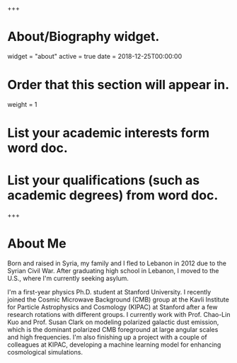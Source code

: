 +++
# About/Biography widget.
widget = "about"
active = true
date = 2018-12-25T00:00:00

# Order that this section will appear in.
weight = 1

# List your academic interests form word doc.


# List your qualifications (such as academic degrees) from word doc.

 
+++

# About Me

Born and raised in Syria, my family and I fled to Lebanon in 2012 due to the Syrian Civil War. After graduating high school in Lebanon, I moved to the U.S., where I'm currently seeking asylum.

I'm a first-year physics Ph.D. student at Stanford University. I recently joined the Cosmic Microwave Background (CMB) group at the Kavli Institute for Particle Astrophysics and Cosmology (KIPAC) at Stanford after a few research rotations with different groups. I currently work with Prof. Chao-Lin Kuo and Prof. Susan Clark on modeling polarized galactic dust emission, which is the dominant polarized CMB foreground at large angular scales and high frequencies. I'm also finishing up a project with a couple of colleagues at KIPAC, developing a machine learning model for enhancing cosmological simulations.
